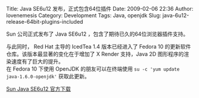 Title: Java SE6u12 发布，正式包含64位插件
Date: 2009-02-06 22:36
Author: lovenemesis
Category: Development
Tags: Java, openjdk
Slug: java-6u12-release-64bit-plugins-included

Sun 公司正式发布了 Java SE6u12 ，包含了期待已久的64位浏览器插件支持。

与此同时， Red Hat 主导的 IcedTea 1.4 版本已经进入了 Fedora 10
的更新软件仓库。该版本最显著的变化在于增加了 X Render 支持，Java 2D
图形程序的渲染速度有了巨大的提升。  
在 Fedora 10 下使用 OpenJDK 的朋友可以在终端使用
`su -c 'yum update java-1.6.0-openjdk'` 获取此更新。

[Sun Java SE6u12
官方下载](http://java.sun.com/javase/downloads/index.jsp)
